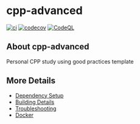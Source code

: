 # cpp-advanced

[![ci](https://github.com/parisi18/cpp-advanced/actions/workflows/ci.yml/badge.svg)](https://github.com/parisi18/cpp-advanced/actions/workflows/ci.yml)
[![codecov](https://codecov.io/gh/parisi18/cpp-advanced/branch/main/graph/badge.svg)](https://codecov.io/gh/parisi18/cpp-advanced)
[![CodeQL](https://github.com/parisi18/cpp-advanced/actions/workflows/codeql-analysis.yml/badge.svg)](https://github.com/parisi18/cpp-advanced/actions/workflows/codeql-analysis.yml)

## About cpp-advanced
Personal CPP study using good practices template


## More Details

 * [Dependency Setup](README_dependencies.md)
 * [Building Details](README_building.md)
 * [Troubleshooting](README_troubleshooting.md)
 * [Docker](README_docker.md)
